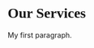 <!DOCTYPE html>
<html>
<body>

<h1 style="font-family: 'Elephant', serif;">Our Services</h1>

<p>My first paragraph.</p>

</body>
</html>
